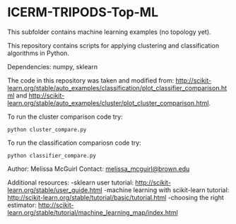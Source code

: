 # ICERM-TRIPODS-Top-ML
This subfolder contains machine learning examples (no topology yet).

This repository contains scripts for applying clustering and classification algorithms in Python. 

Dependencies: numpy, sklearn 

The code in this repository was taken and modified from: http://scikit-learn.org/stable/auto_examples/classification/plot_classifier_comparison.html and http://scikit-learn.org/stable/auto_examples/cluster/plot_cluster_comparison.html. 

To run the cluster comparison code try:
``` 
python cluster_compare.py 
```

To run the classification compariosn code try:
``` 
python classifier_compare.py 
```

Author: Melissa McGuirl Contact: melissa_mcguirl@brown.edu

Additional resources:
     -sklearn user tutorial: http://scikit-learn.org/stable/user_guide.html
     -machine learning with scikit-learn tutorial: http://scikit-learn.org/stable/tutorial/basic/tutorial.html
     -choosing the right estimator: http://scikit-learn.org/stable/tutorial/machine_learning_map/index.html
